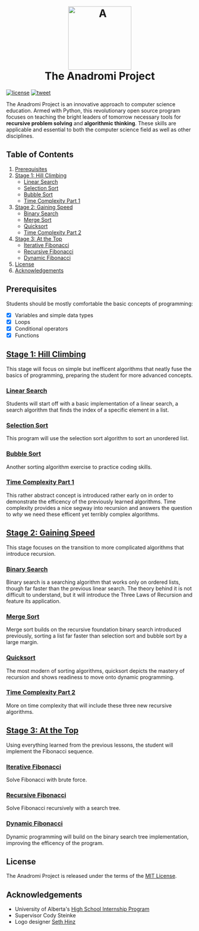 <h1 align="center">
  <a href="https://github.com/haw230/the-anadromi-project"><img src="https://github.com/haw230/the-anadromi-project/blob/pictures/anadromi_logo.png" alt="A" width="170"></a>
  <br>
  The Anadromi Project
  <br>
</h1>

[![license](https://img.shields.io/badge/license-MIT-blue.svg)](https://raw.githubusercontent.com/haw230/the-anadromi-project/master/LICENSE)
[![tweet](https://img.shields.io/twitter/url/https/github.com/haw230/the-anadromi-project.svg?style=social)](https://twitter.com/anadromi)

The Anadromi Project is an innovative approach to computer science education. Armed with Python, this revolutionary open source program focuses on teaching the bright leaders of tomorrow necessary tools for **recursive problem solving** and **algorithmic thinking**. These skills are applicable and essential to both the computer science field as well as other disciplines.

## Table of Contents
1. [Prerequisites](#prerequisites "What you might want to know before starting")
2. [Stage 1: Hill Climbing](#stage-1-hill-climbing "First stage!")   
    * [Linear Search](#linear-search "A simple way to search")
    * [Selection Sort](#selection-sort "A simple way to sort")
    * [Bubble Sort](#bubble-sort "Another simple way to sort")
    * [Time Complexity Part 1](#time-complexity-part-1 "Measuring efficency")
3. [Stage 2: Gaining Speed](#stage-2-gaining-speed "Stage stage!")
    * [Binary Search](#binary-search "Efficent way to search")
    * [Merge Sort](#merge-sort "Efficent way to sort")
    * [Quicksort](#quicksort "A very quick way to sort")
    * [Time Complexity Part 2](#time-complexity-part-1 "More measuring efficency!")
4. [Stage 3: At the Top](#stage-3-at-the-top "Final stage!")
    * [Iterative Fibonacci](#iterative-fibonacci "Iterative but inelegant")
    * [Recursive Fibonacci](#recursive-fibonacci "Optimal but tiring")
    * [Dynamic Fibonacci](#dynamic-fibonacci "Optimizing the tree")
5. [License](#license)
6. [Acknowledgements](#acknowledgements)

## Prerequisites
Students should be mostly comfortable the basic concepts of programming: 
- [x] Variables and simple data types
- [x] Loops
- [x] Conditional operators
- [x] Functions

## [Stage 1: Hill Climbing](https://github.com/haw230/the-anadromi-project/tree/master/stage-1-hill-climbing)
This stage will focus on simple but inefficent algorithms that neatly fuse the basics of programming, preparing the student for more advanced concepts.
### [Linear Search](https://github.com/haw230/the-anadromi-project/tree/master/stage-1-hill-climbing/1-linear-search)
Students will start off with a basic implementation of a linear search, a search algorithm that finds the index of a specific element in a list.

### [Selection Sort](https://github.com/haw230/the-anadromi-project/tree/master/stage-1-hill-climbing/2-selection-sort)
This program will use the selection sort algorithm to sort an unordered list.

### [Bubble Sort](https://github.com/haw230/the-anadromi-project/tree/master/stage-1-hill-climbing/3-bubble-sort)
Another sorting algorithm exercise to practice coding skills.

### [Time Complexity Part 1](https://github.com/haw230/the-anadromi-project/tree/master/stage-1-hill-climbing/4-time-complexity-part-1)
This rather abstract concept is introduced rather early on in order to demonstrate the efficency of the previously learned algorithms. Time complexity provides a nice segway into recursion and answers the question to *why* we need these efficent yet terribly complex algorithms.

## [Stage 2: Gaining Speed](https://github.com/haw230/the-anadromi-project/tree/master/stage-2-gaining-speed)
This stage focuses on the transition to more complicated algorithms that introduce recursion.

### [Binary Search](https://github.com/haw230/the-anadromi-project/tree/master/stage-2-gaining-speed/1-binary-search)
Binary search is a searching algorithm that works only on ordered lists, though far faster than the previous linear search. The theory behind it is not difficult to understand, but it will introduce the Three Laws of Recursion and feature its application.

### [Merge Sort](https://github.com/haw230/the-anadromi-project/tree/master/stage-2-gaining-speed/2-merge-sort)
Merge sort builds on the recursive foundation binary search introduced previously, sorting a list far faster than selection sort and bubble sort by a large margin.

### [Quicksort](https://github.com/haw230/the-anadromi-project/tree/master/stage-2-gaining-speed/3-quicksort)
The most modern of sorting algorithms, quicksort depicts the mastery of recursion and shows readiness to move onto dynamic programming.

### [Time Complexity Part 2](https://github.com/haw230/the-anadromi-project/tree/master/stage-2-gaining-speed/4-time-complexity-part-2)
More on time complexity that will include these three new recursive algorithms.

## [Stage 3: At the Top](https://github.com/haw230/the-anadromi-project/tree/master/stage-3-at-the-top)
Using everything learned from the previous lessons, the student will implement the Fibonacci sequence.

### [Iterative Fibonacci](https://github.com/haw230/the-anadromi-project/tree/master/stage-3-at-the-top/1-iter-fibonacci)
Solve Fibonacci with brute force.

### [Recursive Fibonacci](https://github.com/haw230/the-anadromi-project/tree/master/stage-3-at-the-top/2-binary-search-tree)
Solve Fibonacci recursively with a search tree.

### [Dynamic Fibonacci](https://github.com/haw230/the-anadromi-project/tree/master/stage-3-at-the-top/3-dynamic-programming)
Dynamic programming will build on the binary search tree implementation, improving the efficency of the program.

## License
The Anadromi Project is released under the terms of the [MIT License](http://www.opensource.org/licenses/MIT "MIT License").

## Acknowledgements
* University of Alberta's [High School Internship Program](https://www.ualberta.ca/computing-science/explore/hs-internships "High School Internship Program")
* Supervisor Cody Steinke
* Logo designer [Seth Hinz](https://github.com/shinzlet "GitHub Handle")
